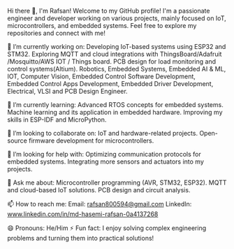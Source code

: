 Hi there 👋, I'm Rafsan!
Welcome to my GitHub profile! I'm a passionate engineer and developer working on various projects, mainly focused on IoT, microcontrollers, and embedded systems. Feel free to explore my repositories and connect with me!

🔭 I’m currently working on:
Developing IoT-based systems using ESP32 and STM32.
Exploring MQTT and cloud integrations with ThingsBoard/Adafruit /Mosquitto/AWS IOT / Things board.
PCB design for load monitoring and control systems(Altium).
Robotics, Embedded Systems,
Embedded AI & ML, 
IOT, 
Computer Vision, 
Embedded Control Software Development,
Embedded Control Apps Development,
Embedded Driver Development, Electrical, 
VLSI and PCB Design Engineer.

🌱 I’m currently learning:
Advanced RTOS concepts for embedded systems.
Machine learning and its application in embedded hardware.
Improving my skills in ESP-IDF and MicroPython.

👯 I’m looking to collaborate on:
IoT and hardware-related projects.
Open-source firmware development for microcontrollers.

🤔 I’m looking for help with:
Optimizing communication protocols for embedded systems.
Integrating more sensors and actuators into my projects.

💬 Ask me about:
Microcontroller programming (AVR, STM32, ESP32).
MQTT and cloud-based IoT solutions.
PCB design and circuit analysis.

📫 How to reach me:
Email: rafsan800594@gmail.com 
LinkedIn: www.linkedin.com/in/md-hasemi-rafsan-0a4137268

😄 Pronouns:
He/Him
⚡ Fun fact:
I enjoy solving complex engineering problems and turning them into practical solutions!
